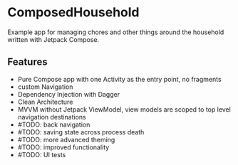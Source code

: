 # ComposedHousehold
Example app for managing chores and other things around the household written with Jetpack Compose.

## Features
- Pure Compose app with one Activity as the entry point, no fragments
- custom Navigation
- Dependency Injection with Dagger
- Clean Architecture
- MVVM without Jetpack ViewModel, view models are scoped to top level navigation destinations
- #TODO: back navigation
- #TODO: saving state across process death
- #TODO: more advanced theming
- #TODO: improved functionality
- #TODO: UI tests